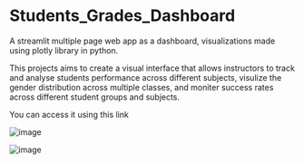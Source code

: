 # Students_Grades_Dashboard
A streamlit multiple page web app as a dashboard, visualizations made using plotly library in python. 

This projects aims to create a visual interface that allows instructors to track and analyse students performance across different subjects, visulize the gender distribution across multiple classes, and moniter success rates across different student groups and subjects.


You can access it using this link 

![image](https://user-images.githubusercontent.com/115188345/194413926-9b40bffb-9652-4004-b943-c27ed1ba55a0.png)


![image](https://user-images.githubusercontent.com/115188345/194414304-a5791b66-acd0-4e1f-b181-03c70d49e570.png)
